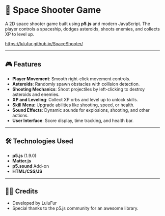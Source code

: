 # 🚀 Space Shooter Game

A 2D space shooter game built using **p5.js** and modern JavaScript. The player controls a spaceship, dodges asteroids, shoots enemies, and collects XP to level up.

https://lulufur.github.io/SpaceShooter/

---

## 🎮 Features
- **Player Movement**: Smooth right-click movement controls.
- **Asteroids**: Randomly spawn obstacles with collision detection.
- **Shooting Mechanics**: Shoot projectiles by left-clicking to destroy asteroids and enemies.
- **XP and Leveling**: Collect XP orbs and level up to unlock skills.
- **Skill Menu**: Upgrade abilities like shooting, speed, or health.
- **Sound Effects**: Dynamic sounds for explosions, shooting, and other actions.
- **User Interface**: Score display, time tracking, and health bar.

---

## 🛠️ Technologies Used
- **p5.js** (1.9.0)
- **Matter.js**
- **p5.sound** Add-on
- **HTML/CSS/JS**

---

## 🧑‍💻 Credits
- Developed by LuluFur
- Special thanks to the p5.js community for an awesome library.
